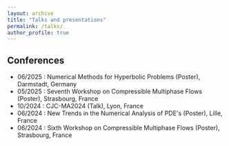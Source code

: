 ```yaml
---
layout: archive
title: "Talks and presentations"
permalink: /talks/
author_profile: true
---
```


## Conferences
- 06/2025 : Numerical Methods for Hyperbolic Problems (Poster), Darmstadt, Germany
- 05/2025 : Seventh Workshop on Compressible Multiphase Flows (Poster), Strasbourg, France
- 10/2024 : CJC-MA2024 (Talk), Lyon, France
- 06/2024 : New Trends in the Numerical Analysis of PDE's (Poster), Lille, France
- 06/2024 : Sixth Workshop on Compressible Multiphase Flows (Poster), Strasbourg, France